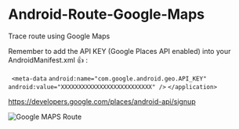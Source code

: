 
# Android-Route-Google-Maps
Trace route using Google Maps

Remember to add the API KEY (Google Places API enabled) into your AndroidManifest.xml :+1: : 

` <meta-data`
            `android:name="com.google.android.geo.API_KEY"`
            `android:value="XXXXXXXXXXXXXXXXXXXXXXXXXX" />`
`</application>`

https://developers.google.com/places/android-api/signup

![Google MAPS Route](https://github.com/user-attachments/assets/bd40cc70-c856-4987-931e-97b4ae7feff6)


